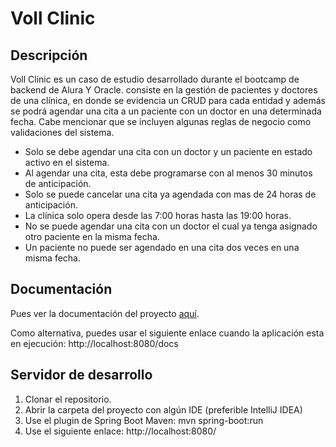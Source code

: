 # Voll Clinic

## Descripción

Voll Clinic es un caso de estudio desarrollado durante el bootcamp de backend de Alura Y Oracle. consiste en la gestión de pacientes y doctores de una clínica, en donde se evidencia un CRUD para cada entidad y además se podrá agendar una cita a un paciente con un doctor en una determinada fecha. Cabe mencionar que se incluyen algunas reglas de negocio como validaciones del sistema.

- Solo se debe agendar una cita con un doctor y un paciente en estado activo en el sistema.
- Al agendar una cita, esta debe programarse con al menos 30 minutos de anticipación.
- Solo se puede cancelar una cita ya agendada con mas de 24 horas de anticipación.
- La clínica solo opera desde las 7:00 horas hasta las 19:00 horas.
- No se puede agendar una cita con un doctor el cual ya tenga asignado otro paciente en la misma fecha.
- Un paciente no puede ser agendado en una cita dos veces en una misma fecha.

## Documentación

Pues ver la documentación del proyecto [aquí](src/main/java/com/example/vollclinic/docs/APIDocumentation.pdf).

Como alternativa, puedes usar el siguiente enlace cuando la aplicación esta en ejecución: http://localhost:8080/docs

## Servidor de desarrollo

1. Clonar el repositorio.
2. Abrir la carpeta del proyecto con algún IDE (preferible IntelliJ IDEA)
3. Use el plugin de Spring Boot Maven: mvn spring-boot:run
4. Use el siguiente enlace: http://localhost:8080/